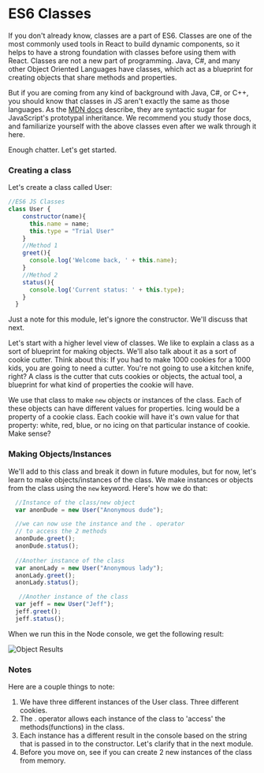 
# ES6 Classes

If you don't already know, classes are a part of ES6. Classes are one of the most commonly used tools in React to build dynamic components, so it helps to have a strong foundation with classes before using them with React. Classes are not a new part of programming. Java, C#, and many other Object Oriented Languages have classes, which act as a blueprint for creating objects that share methods and properties. 

But if you are coming from any kind of background with Java, C#, or C++, you should know that classes in JS aren't exactly the same as those languages. As the [MDN docs](https://developer.mozilla.org/en-US/docs/Web/JavaScript/Reference/Classes) describe, they are syntactic sugar for JavaScript's prototypal inheritance. We recommend you study those docs, and familiarize yourself with the above classes even after we walk through it here. 

Enough chatter. Let's get started.

### Creating a class

Let's create a class called User:

```js
//ES6 JS Classes
class User {
    constructor(name){
      this.name = name;
      this.type = "Trial User"
    }
    //Method 1
    greet(){
      console.log('Welcome back, ' + this.name);
    }
    //Method 2
    status(){
      console.log('Current status: ' + this.type);
    }
  }
```
Just a note for this module, let's ignore the constructor. We'll discuss that next. 

Let's start with a higher level view of classes. We like to explain a class as a sort of blueprint for making objects. We'll also talk about it as a sort of cookie cutter. Think about this: If you had to make 1000 cookies for a 1000 kids, you are going to need a cutter. You're not going to use a kitchen knife, right? A class is the cutter that cuts cookies or objects, the actual tool, a blueprint for what kind of properties the cookie will have. 

We use that class to make `new` objects or instances of the class. Each of these objects can have different values for properties. Icing would be a property of a cookie class. Each cookie will have it's own value for that property: white, red, blue, or no icing on that particular instance of cookie. Make sense?

### Making Objects/Instances
We'll add to this class and break it down in future modules, but for now, let's learn to make objects/instances of the class. We make instances or objects from the class using the `new` keyword.  Here's how we do that:

```js
  //Instance of the class/new object
  var anonDude = new User("Anonymous dude");

  //we can now use the instance and the . operator 
  // to access the 2 methods
  anonDude.greet();
  anonDude.status();
  
  //Another instance of the class
  var anonLady = new User("Anonymous lady");
  anonLady.greet();
  anonLady.status();

   //Another instance of the class
  var jeff = new User("Jeff");
  jeff.greet();
  jeff.status();
```
When we run this in the Node console, we get the following result:

![Object Results](../../assets/4.1.1_class_result.PNG)


### Notes
Here are a couple things to note:
1. We have three different instances of the User class. Three different cookies.
2. The . operator allows each instance of the class to 'access' the methods(functions) in the class.
3. Each instance has a different result in the console based on the string that is passed in to the constructor. Let's clarify that in the next module. 
4. Before you move on, see if you can create 2 new instances of the class from memory.



